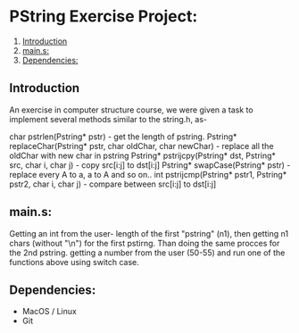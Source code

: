 # PString Exercise Project:  
1. [Introduction](#introduction)  
2. [main.s:](#main.s)  
3. [Dependencies:](#dependencies)  


## Introduction
An exercise in computer structure course, we were given a task to implement several methods similar to the string.h, as-

char pstrlen(Pstring* pstr) - get the length of pstring.
Pstring* replaceChar(Pstring* pstr, char oldChar, char newChar) - replace all the oldChar with new char in pstring
Pstring* pstrijcpy(Pstring* dst, Pstring* src, char i, char j) - copy src[i:j] to dst[i:j]
Pstring* swapCase(Pstring* pstr) - replace every A to a, a to A and so on..
int pstrijcmp(Pstring* pstr1, Pstring* pstr2, char i, char j) - compare between src[i:j] to dst[i:j]

## main.s:
Getting an int from the user- length of the first "pstring" (n1),
then getting n1 chars (without "\n") for the first pstirng.
Than doing the same procces for the 2nd pstring.
getting a number from the user (50-55) and run one of the functions above using switch case.

## Dependencies:
* MacOS / Linux
* Git
